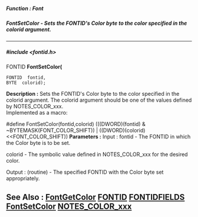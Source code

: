 ##### Function : Font
##### FontSetColor - Sets the FONTID's Color byte to the color specified in the colorid argument.
---
##### #include <fontid.h>
FONTID **FontSetColor(**

	FONTID  fontid,
	BYTE  colorid);
**Description :**
Sets the FONTID's Color byte to the color specified in the colorid argument. 
The colorid argument should be one of the values defined by NOTES_COLOR_xxx.  
Implemented as a macro:

#define FontSetColor(fontid,colorid) (((DWORD)(fontid) & 
~BYTEMASK(FONT_COLOR_SHIFT)) | ((DWORD)(colorid)<<FONT_COLOR_SHIFT))
**Parameters :**
Input :
fontid  -  The FONTID in which the Color byte is to be set.

colorid  -  The symbolic value defined in NOTES_COLOR_xxx for the desired color.

Output :
(routine)  -  The specified FONTID with the Color byte set appropriately.


**See Also :**
[FontGetColor](D:/md_files/FontGetColor.md)
[FONTID](D:/md_files/FONTID.md)
[FONTIDFIELDS](D:/md_files/FONTIDFIELDS.md)
[FontSetColor](D:/md_files/FontSetColor.md)
[NOTES_COLOR_xxx](D:/md_files/NOTES_COLOR_xxx.md)
---
